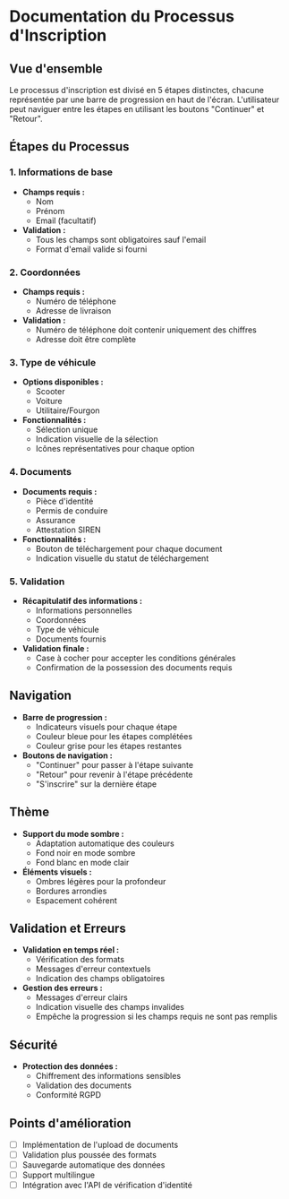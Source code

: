 # Documentation du Processus d'Inscription

## Vue d'ensemble

Le processus d'inscription est divisé en 5 étapes distinctes, chacune représentée par une barre de progression en haut de l'écran. L'utilisateur peut naviguer entre les étapes en utilisant les boutons "Continuer" et "Retour".

## Étapes du Processus

### 1. Informations de base

- **Champs requis :**
  - Nom
  - Prénom
  - Email (facultatif)
- **Validation :**
  - Tous les champs sont obligatoires sauf l'email
  - Format d'email valide si fourni

### 2. Coordonnées

- **Champs requis :**
  - Numéro de téléphone
  - Adresse de livraison
- **Validation :**
  - Numéro de téléphone doit contenir uniquement des chiffres
  - Adresse doit être complète

### 3. Type de véhicule

- **Options disponibles :**
  - Scooter
  - Voiture
  - Utilitaire/Fourgon
- **Fonctionnalités :**
  - Sélection unique
  - Indication visuelle de la sélection
  - Icônes représentatives pour chaque option

### 4. Documents

- **Documents requis :**
  - Pièce d'identité
  - Permis de conduire
  - Assurance
  - Attestation SIREN
- **Fonctionnalités :**
  - Bouton de téléchargement pour chaque document
  - Indication visuelle du statut de téléchargement

### 5. Validation

- **Récapitulatif des informations :**
  - Informations personnelles
  - Coordonnées
  - Type de véhicule
  - Documents fournis
- **Validation finale :**
  - Case à cocher pour accepter les conditions générales
  - Confirmation de la possession des documents requis

## Navigation

- **Barre de progression :**
  - Indicateurs visuels pour chaque étape
  - Couleur bleue pour les étapes complétées
  - Couleur grise pour les étapes restantes
- **Boutons de navigation :**
  - "Continuer" pour passer à l'étape suivante
  - "Retour" pour revenir à l'étape précédente
  - "S'inscrire" sur la dernière étape

## Thème

- **Support du mode sombre :**
  - Adaptation automatique des couleurs
  - Fond noir en mode sombre
  - Fond blanc en mode clair
- **Éléments visuels :**
  - Ombres légères pour la profondeur
  - Bordures arrondies
  - Espacement cohérent

## Validation et Erreurs

- **Validation en temps réel :**
  - Vérification des formats
  - Messages d'erreur contextuels
  - Indication des champs obligatoires
- **Gestion des erreurs :**
  - Messages d'erreur clairs
  - Indication visuelle des champs invalides
  - Empêche la progression si les champs requis ne sont pas remplis

## Sécurité

- **Protection des données :**
  - Chiffrement des informations sensibles
  - Validation des documents
  - Conformité RGPD

## Points d'amélioration

- [ ] Implémentation de l'upload de documents
- [ ] Validation plus poussée des formats
- [ ] Sauvegarde automatique des données
- [ ] Support multilingue
- [ ] Intégration avec l'API de vérification d'identité
